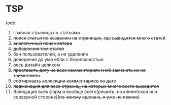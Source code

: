 # TSP
todo:
<ol>
<li> главная страница со статьями</li>
  <li> <s>поиск статьи по названию на страницах, где выводится много статей</s></li>
  <li> <s>аналогичный поиск автора</s></li>
<li> <s>добавления тем статей</s></li>
<li> бан пользователей, а не удаление</li>
<li> доведения до ума ебли с безопасностью</li>
<li> весь дизайн целиком</li>
<li> <s>проставить дату на всех комментариях и мб заменить их на таймстампы</s></li>
<li> <s>сортировать коллекции комментариев по дате</s></li>
<li> <s>паджинация для всех страниц, на которых много всего выводится</s></li>
  <li> </s>Валидация всех форм и вообще всего(решить: на клиентской или серверной стороне)<s>(по-моему сделано, я уже не помню)</li>
</ol>
